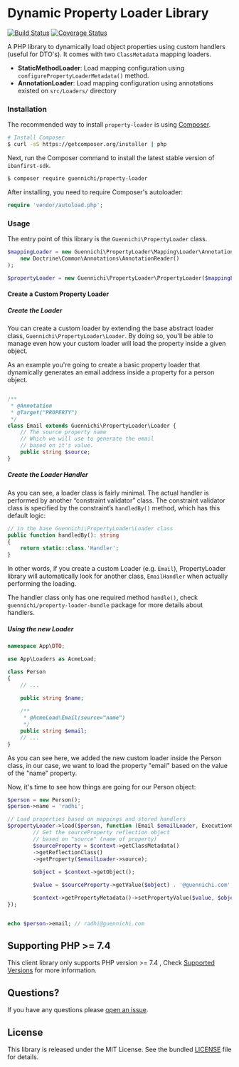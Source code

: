 # Dynamic Property Loader Library

[![Build Status](https://travis-ci.com/mradhi/property-loader.svg?branch=main)](https://travis-ci.com/mradhi/property-loader)
[![Coverage Status](https://coveralls.io/repos/github/mradhi/property-loader/badge.svg?branch=main)](https://coveralls.io/github/mradhi/property-loader?branch=main)

A PHP library to dynamically load object properties using custom handlers (useful for DTO's). It comes
with two `ClassMetadata` mapping loaders.

- **StaticMethodLoader**: Load mapping configuration using 
  `configurePropertyLoaderMetadata()` method.
- **AnnotationLoader**: Load mapping configuration using annotations existed on `src/Loaders/` directory

### Installation

The recommended way to install `property-loader` is using
[Composer](https://getcomposer.org/).

```bash
# Install Composer
$ curl -sS https://getcomposer.org/installer | php
```

Next, run the Composer command to install the latest stable version of `ibanfirst-sdk`.
```bash
$ composer require guennichi/property-loader
```

After installing, you need to require Composer's autoloader:

```php
require 'vendor/autoload.php';
```

### Usage

The entry point of this library is the `Guennichi\PropertyLoader` class.

```php
$mappingLoader = new Guennichi\PropertyLoader\Mapping\Loader\AnnotationLoader(
    new Doctrine\Common\Annotations\AnnotationReader()
);

$propertyLoader = new Guennichi\PropertyLoader\PropertyLoader($mappingLoader);
```

#### Create a Custom Property Loader

##### Create the Loader

You can create a custom loader by extending the base abstract loader class, 
`Guennichi\PropertyLoader\Loader`. By doing so, you'll be able to manage
even how your custom loader will load the property inside a given object.

As an example you're going to create a basic 
property loader that dynamically generates an email address inside
a property for a person object.

```php

/**
 * @Annotation
 * @Target("PROPERTY")
 */
class Email extends Guennichi\PropertyLoader\Loader {
    // The source property name
    // Which we will use to generate the email
    // based on it's value.
    public string $source;
}
```

##### Create the Loader Handler 

As you can see, a loader class is fairly minimal. 
The actual handler is performed by another “constraint validator” class. 
The constraint validator class is specified 
by the constraint’s `handledBy()` method, which has this default logic:

```php
// in the base Guennichi\PropertyLoader\Loader class
public function handledBy(): string
{
    return static::class.'Handler';
}
```

In other words, if you create a custom Loader (e.g. `Email`), 
PropertyLoader library will automatically look for another class, 
`EmailHandler` when actually performing the loading.

The handler class only has one required method `handle()`, check `guennichi/property-loader-bundle` package
for more details about handlers.

##### Using the new Loader

```php
namespace App\DTO;

use App\Loaders as AcmeLoad;

class Person
{
    // ...

    public string $name;
    
    /**
     * @AcmeLoad\Email(source="name") 
     */
    public string $email;
    // ...
}
```

As you can see here, we added the new custom loader inside the Person class,
in our case, we want to load the property "email" based on the value of the
"name" property.

Now, it's time to see how things are going for our Person object:

```php
$person = new Person();
$person->name = 'radhi';

// Load properties based on mappings and stored handlers
$propertyLoader->load($person, function (Email $emailLoader, ExecutionContextInterface $context {
        // Get the sourceProperty reflection object
        // based on "source" (name of property)
        $sourceProperty = $context->getClassMetadata()
        ->getReflectionClass()
        ->getProperty($emailLoader->source);
        
        $object = $context->getObject();

        $value = $sourceProperty->getValue($object) . '@guennichi.com';

        $context->getPropertyMetadata()->setPropertyValue($value, $object);
});


echo $person->email; // radhi@guennichi.com
```

## Supporting PHP >= 7.4

This client library only supports PHP version >= 7.4 , Check [Supported Versions](https://www.php.net/supported-versions.php)
for more information.

## Questions?

If you have any questions please [open an issue](https://github.com/mradhi/property-loader/issues/new).

## License

This library is released under the MIT License. See the bundled [LICENSE](https://github.com/mradhi/property-loader/blob/master/LICENSE) file for details.
